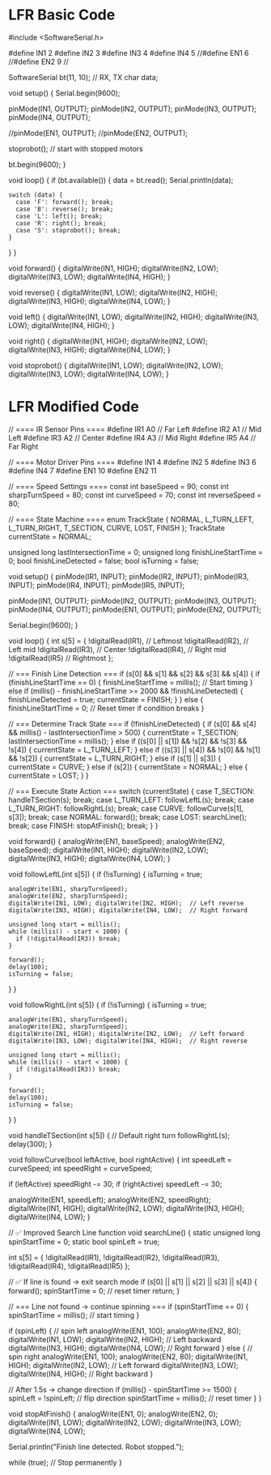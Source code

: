 # LFR Basic Code
#include <SoftwareSerial.h>

#define IN1 2
#define IN2 3
#define IN3 4
#define IN4 5
//#define EN1 6
//#define EN2 9
//

SoftwareSerial bt(11, 10); // RX, TX
char data;

void setup() { 
  Serial.begin(9600);

  pinMode(IN1, OUTPUT);
  pinMode(IN2, OUTPUT);
  pinMode(IN3, OUTPUT);
  pinMode(IN4, OUTPUT);

  //pinMode(EN1, OUTPUT);
  //pinMode(EN2, OUTPUT);

  stoprobot();  // start with stopped motors

  bt.begin(9600);
}

void loop() {
  if (bt.available()) { 
    data = bt.read();
    Serial.println(data);

    switch (data) {
      case 'F': forward(); break;
      case 'B': reverse(); break;
      case 'L': left(); break;
      case 'R': right(); break;
      case 'S': stoprobot(); break;
    }
  }
}

void forward() {
  digitalWrite(IN1, HIGH);
  digitalWrite(IN2, LOW);
  digitalWrite(IN3, LOW);
  digitalWrite(IN4, HIGH);
}

void reverse() {
  digitalWrite(IN1, LOW);
  digitalWrite(IN2, HIGH);
  digitalWrite(IN3, HIGH);
  digitalWrite(IN4, LOW);
}

void left() {
  digitalWrite(IN1, LOW);
  digitalWrite(IN2, HIGH);
  digitalWrite(IN3, LOW);
  digitalWrite(IN4, HIGH);
}

void right() {
  digitalWrite(IN1, HIGH);
  digitalWrite(IN2, LOW);
  digitalWrite(IN3, HIGH);
  digitalWrite(IN4, LOW);
}

void stoprobot() {
  digitalWrite(IN1, LOW);
  digitalWrite(IN2, LOW);
  digitalWrite(IN3, LOW);
  digitalWrite(IN4, LOW);
}

# LFR Modified Code
// ==== IR Sensor Pins ====
#define IR1 A0  // Far Left
#define IR2 A1  // Mid Left
#define IR3 A2  // Center
#define IR4 A3  // Mid Right
#define IR5 A4  // Far Right

// ==== Motor Driver Pins ====
#define IN1 4
#define IN2 5
#define IN3 6
#define IN4 7
#define EN1 10
#define EN2 11

// ==== Speed Settings ====
const int baseSpeed = 90;
const int sharpTurnSpeed = 80;
const int curveSpeed = 70;
const int reverseSpeed = 80;

// ==== State Machine ====
enum TrackState { NORMAL, L_TURN_LEFT, L_TURN_RIGHT, T_SECTION, CURVE, LOST, FINISH };
TrackState currentState = NORMAL;

unsigned long lastIntersectionTime = 0;
unsigned long finishLineStartTime = 0;
bool finishLineDetected = false;
bool isTurning = false;

void setup() {
  pinMode(IR1, INPUT); pinMode(IR2, INPUT); pinMode(IR3, INPUT);
  pinMode(IR4, INPUT); pinMode(IR5, INPUT);

  pinMode(IN1, OUTPUT); pinMode(IN2, OUTPUT);
  pinMode(IN3, OUTPUT); pinMode(IN4, OUTPUT);
  pinMode(EN1, OUTPUT); pinMode(EN2, OUTPUT);

  Serial.begin(9600);
}

void loop() {
  int s[5] = {
    !digitalRead(IR1),  // Leftmost
    !digitalRead(IR2),  // Left mid
    !digitalRead(IR3),  // Center
    !digitalRead(IR4),  // Right mid
    !digitalRead(IR5)   // Rightmost
  };

  // === Finish Line Detection ===
  if (s[0] && s[1] && s[2] && s[3] && s[4]) {
    if (finishLineStartTime == 0) {
      finishLineStartTime = millis();  // Start timing
    } else if (millis() - finishLineStartTime >= 2000 && !finishLineDetected) {
      finishLineDetected = true;
      currentState = FINISH;
    }
  } else {
    finishLineStartTime = 0;  // Reset timer if condition breaks
  }

  // === Determine Track State ===
  if (!finishLineDetected) {
    if (s[0] && s[4] && millis() - lastIntersectionTime > 500) {
      currentState = T_SECTION;
      lastIntersectionTime = millis();
    } 
    else if ((s[0] || s[1]) && !s[2] && !s[3] && !s[4]) {
      currentState = L_TURN_LEFT;
    } 
    else if ((s[3] || s[4]) && !s[0] && !s[1] && !s[2]) {
      currentState = L_TURN_RIGHT;
    } 
    else if (s[1] || s[3]) {
      currentState = CURVE;
    } 
    else if (s[2]) {
      currentState = NORMAL;
    } 
    else {
      currentState = LOST;
    }
  }

  // === Execute State Action ===
  switch (currentState) {
    case T_SECTION:
      handleTSection(s);
      break;
    case L_TURN_LEFT:
      followLeftL(s);
      break;
    case L_TURN_RIGHT:
      followRightL(s);
      break;
    case CURVE:
      followCurve(s[1], s[3]);
      break;
    case NORMAL:
      forward();
      break;
    case LOST:
      searchLine();
      break;
    case FINISH:
      stopAtFinish();
      break;
  }
}

void forward() {
  analogWrite(EN1, baseSpeed);
  analogWrite(EN2, baseSpeed);
  digitalWrite(IN1, HIGH); digitalWrite(IN2, LOW);
  digitalWrite(IN3, HIGH); digitalWrite(IN4, LOW);
}

void followLeftL(int s[5]) {
  if (!isTurning) {
    isTurning = true;
    
    analogWrite(EN1, sharpTurnSpeed);
    analogWrite(EN2, sharpTurnSpeed);
    digitalWrite(IN1, LOW); digitalWrite(IN2, HIGH);  // Left reverse
    digitalWrite(IN3, HIGH); digitalWrite(IN4, LOW);  // Right forward

    unsigned long start = millis();
    while (millis() - start < 1000) {
      if (!digitalRead(IR3)) break;
    }
    
    forward();
    delay(100);
    isTurning = false;
  }
}

void followRightL(int s[5]) {
  if (!isTurning) {
    isTurning = true;
    
    analogWrite(EN1, sharpTurnSpeed);
    analogWrite(EN2, sharpTurnSpeed);
    digitalWrite(IN1, HIGH); digitalWrite(IN2, LOW);  // Left forward
    digitalWrite(IN3, LOW); digitalWrite(IN4, HIGH);  // Right reverse

    unsigned long start = millis();
    while (millis() - start < 1000) {
      if (!digitalRead(IR3)) break;
    }
    
    forward();
    delay(100);
    isTurning = false;
  }
}

void handleTSection(int s[5]) {
  // Default right turn
  followRightL(s);
  delay(300);
}

void followCurve(bool leftActive, bool rightActive) {
  int speedLeft = curveSpeed;
  int speedRight = curveSpeed;

  if (leftActive)  speedRight -= 30;
  if (rightActive) speedLeft -= 30;

  analogWrite(EN1, speedLeft);
  analogWrite(EN2, speedRight);
  digitalWrite(IN1, HIGH); digitalWrite(IN2, LOW);
  digitalWrite(IN3, HIGH); digitalWrite(IN4, LOW);
}

// ✅ Improved Search Line function
void searchLine() {
  static unsigned long spinStartTime = 0;
  static bool spinLeft = true;

  int s[5] = {
    !digitalRead(IR1),
    !digitalRead(IR2),
    !digitalRead(IR3),
    !digitalRead(IR4),
    !digitalRead(IR5)
  };

  // ✅ If line is found → exit search mode
  if (s[0] || s[1] || s[2] || s[3] || s[4]) {
    forward();
    spinStartTime = 0;   // reset timer
    return;
  }

  // === Line not found → continue spinning ===
  if (spinStartTime == 0) {
    spinStartTime = millis();  // start timing
  }

  if (spinLeft) {
    // spin left
    analogWrite(EN1, 100);
    analogWrite(EN2, 80);
    digitalWrite(IN1, LOW);  digitalWrite(IN2, HIGH);  // Left backward
    digitalWrite(IN3, HIGH); digitalWrite(IN4, LOW);   // Right forward
  } else {
    // spin right
    analogWrite(EN1, 100);
    analogWrite(EN2, 80);
    digitalWrite(IN1, HIGH); digitalWrite(IN2, LOW);   // Left forward
    digitalWrite(IN3, LOW);  digitalWrite(IN4, HIGH);  // Right backward
  }

  // After 1.5s → change direction
  if (millis() - spinStartTime >= 1500) {
    spinLeft = !spinLeft;       // flip direction
    spinStartTime = millis();   // reset timer
  }
}

void stopAtFinish() {
  analogWrite(EN1, 0);
  analogWrite(EN2, 0);
  digitalWrite(IN1, LOW); digitalWrite(IN2, LOW);
  digitalWrite(IN3, LOW); digitalWrite(IN4, LOW);

  Serial.println("Finish line detected. Robot stopped.");

  while (true);  // Stop permanently
}
